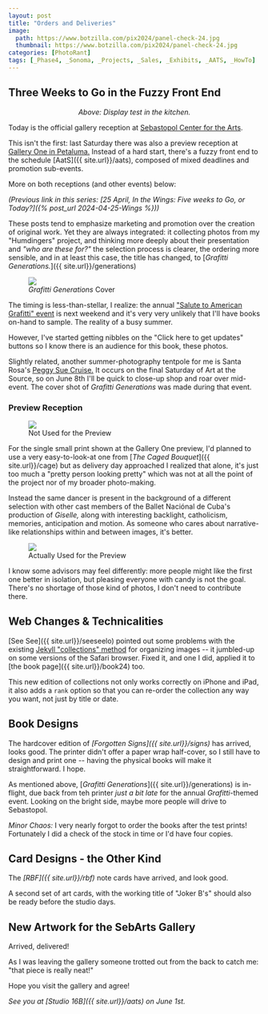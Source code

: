 ```yaml
---
layout: post
title: "Orders and Deliveries"
image:
  path: https://www.botzilla.com/pix2024/panel-check-24.jpg
  thumbnail: https://www.botzilla.com/pix2024/panel-check-24.jpg
categories: [PhotoRant]
tags: [_Phase4, _Sonoma, _Projects, _Sales, _Exhibits, _AATS, _HowTo]
---
```


## Three Weeks to Go in the Fuzzy Front End

<center>
<p><i>Above: Display test in the kitchen.</i></p>
</center>

Today is the official gallery reception at [Sebastopol Center for the Arts](https://sebart.org).

This isn't the first: last Saturday there was also a preview reception at [Gallery One in Petaluma.](https://petaluma-galleryone.com/) Instead of a hard start, there's a fuzzy front end to the schedule [AatS]({{ site.url}}/aats), composed of mixed deadlines and promotion sub-events.

More on both receptions (and other events) below:

<!--more-->

_(Previous link in this series: [25 April, In the Wings: Five weeks to Go, or Today?]({% post_url 2024-04-25-Wings %}))_

These posts tend to emphasize marketing and promotion over the creation of original work. Yet they are always integrated: it collecting photos from my "Humdingers" project, and thinking more deeply about their presentation and _"who are these for?"_ the selection process is clearer, the ordering more sensible, and in at least this case, the title has changed, to [_Grafitti Generations._]({{ site.url}}/generations)

<figure class="align-center">
<a href="{{ site.url}}/generations"><img src="https://www.botzilla.com/pix2024/Generations-Cover.jpg"></a>
<figcaption><i>Grafitti Generations</i> Cover</figcaption>
</figure>

The timing is less-than-stellar, I realize: the annual ["Salute to American Grafitti" event](https://americangraffiti.net/) is next weekend and it's very very unlikely that I'll have books on-hand to sample. The reality of a busy summer.

However, I've started getting nibbles on the "Click here to get updates" buttons so I know there is an audience for this book, these photos.

Slightly related, another summer-photography tentpole for me is Santa Rosa's [Peggy Sue Cruise.](https://www.cruiseforpeggysue.com/) It occurs on the final Saturday of Art at the Source, so on June 8th I'll be quick to close-up shop and roar over mid-event. The cover shot of _Grafitti Generations_ was made during that event. 

### Preview Reception

<figure class="align-center">
<a href="{{ site.url}}/cage"><img src="https://www.botzilla.com/pix2024/bjorke_Cuba_XT1A6455.jpg"></a>
<figcaption>Not Used for the Preview</figcaption>
</figure>

For the single small print shown at the Gallery One preview, I'd planned to use a very easy-to-look-at one from [_The Caged Bouquet_]({{ site.url}}/cage) but as delivery day approached I realized that alone, it's just too much a "pretty person looking pretty" which was not at all the point of the project nor of my broader photo-making.

Instead the same dancer is present in the background of a different selection with other cast members of the Ballet Naciónal de Cuba's production of _Giselle,_ along with interesting backlight, catholicism, memories, anticipation and motion. As someone who cares about narrative-like relationships within and between images, it's better.

<figure class="align-center">
<a href="{{ site.url}}/cage"><img src="https://www.botzilla.com/pix2024/bjorke_Cuba_KBXP8571-2024.jpg"></a>
<figcaption>Actually Used for the Preview</figcaption>
</figure>

I know some advisors may feel differently: more people might like the first one better in isolation, but pleasing everyone with candy is not the goal. There's no shortage of those kind of photos, I don't need to contribute there.

## Web Changes & Technicalities

[See See]({{ site.url}}/seeseelo) pointed out some problems with the existing [Jekyll "collections" method](https://jekyllrb.com/docs/collections/) for organizing images -- it jumbled-up on some versions of the Safari browser. Fixed it, and one I did, applied it to [the book page]({{ site.url}}/book24) too.

This new edition of collections not only works correctly on iPhone and iPad, it also adds a `rank` option so that you can re-order the collection any way you want, not just by title or date.

<!-- Tree
Snacks
Hangers
Distribution of postcards
Promos online
Parades incoming
Gigantes -->

## Book Designs

The hardcover edition of _[Forgotten Signs]({{ site.url}}/signs)_ has arrived, looks good. The printer didn't offer a paper wrap half-cover, so I still have to design and print one -- having the physical books will make it straightforward. I hope.

As mentioned above, [_Grafitti Generations_]({{ site.url}}/generations) is in-flight, due back from teh printer _just a bit late_ for the annual _Grafitti_-themed event. Looking on the bright side, maybe more people will drive to Sebastopol.

_Minor Chaos:_ I very nearly forgot to order the books after the test prints! Fortunately I did a check of the stock in time or I'd have four copies.

## Card Designs - the Other Kind

The _[RBF]({{ site.url}}/rbf)_ note cards have arrived, and look good.

A second set of art cards, with the working title of "Joker B's" should also be ready before the studio days.

## New Artwork for the SebArts Gallery

Arrived, delivered!

As I was leaving the gallery someone trotted out from the back to catch me: "that piece is really neat!"

Hope you visit the gallery and agree!




_See you at [Studio 16B]({{ site.url}}/aats) on June 1st._

<!-- _Next link in this series: [22 March: Sprung: Ten Weeks to Go]({% post_url 2024-03-22-Sprung %})_ -->
